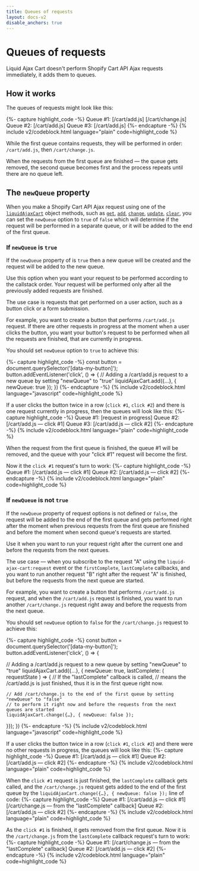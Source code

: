 ```yaml
---
title: Queues of requests
layout: docs-v2
disable_anchors: true
---
```


# Queues of requests

<p class="lead">
Liquid Ajax Cart doesn't perform Shopify Cart API Ajax requests immediately, it adds them to queues.
</p>

## How it works 

The queues of requests might look like this:

{%- capture highlight_code -%}
Queue #1: [/cart/add.js] [/cart/change.js]
Queue #2: [/cart/add.js]
Queue #3: [/cart/add.js]
{%- endcapture -%}
{% include v2/codeblock.html language="plain" code=highlight_code %}

While the first queue contains requests, they will be performed in order: `/cart/add.js`, then `/cart/change.js`.

When the requests from the first queue are finished — the queue gets removed, 
the second queue becomes first and the process repeats until there are no queue left.

## The `newQueue` property

When you make a Shopify Cart API Ajax request using one of the [`liquidAjaxCart`](/v2/docs/liquid-ajax-cart/) object methods, such as
[`get`](/v2/docs/liquid-ajax-cart-get),
[`add`](/v2/docs/liquid-ajax-cart-add),
[`change`](/v2/docs/liquid-ajax-cart-change),
[`update`](/v2/docs/liquid-ajax-cart-update),
[`clear`](/v2/docs/liquid-ajax-cart-clear),
you can set the `newQueue` option to `true` of `false` which will determine if the request will be performed in a separate queue,
or it will be added to the end of the first queue.

### If `newQueue` is `true`

If the `newQueue` property of is `true` then a new queue will be created and the request will be added to the new queue.

Use this option when you want your request to be performed according to the callstack order. 
Your request will be performed only after all the previously added requests are finished.

The use case is requests that get performed on a user action, such as a button click or a form submission.

For example, you want to create a button that performs `/cart/add.js` request. 
If there are other requests in progress at the moment when a user clicks the button, 
you want your button's request to be performed when all the requests are finished, that are currently in progress.

You should set `newQueue` option to `true` to achieve this: 

{%- capture highlight_code -%}
const button = document.querySelector('[data-my-button]');
button.addEventListener('click', () => {
  // Adding a /cart/add.js request to a new queue by setting "newQueue" to "true"
  liquidAjaxCart.add({…}, { newQueue: true });
})
{%- endcapture -%}
{% include v2/codeblock.html language="javascript" code=highlight_code %}

If a user clicks the button twice in a row (`click #1`, `click #2`) and there is one request currently in progress, then the queues will look like this:
{%- capture highlight_code -%}
Queue #1: [request in progress]
Queue #2: [/cart/add.js — click #1]
Queue #3: [/cart/add.js — click #2]
{%- endcapture -%}
{% include v2/codeblock.html language="plain" code=highlight_code %}

When the request from the first queue is finished, the queue #1 will be removed, 
and the queue with your "click #1" request will become the first.

Now it the `click #1` request's turn to work:
{%- capture highlight_code -%}
Queue #1: [/cart/add.js — click #1]
Queue #2: [/cart/add.js — click #2]
{%- endcapture -%}
{% include v2/codeblock.html language="plain" code=highlight_code %}

### If `newQueue` is not `true`

If the `newQueue` property of request options is not defined or `false`, 
the request will be added to the end of the first queue 
and gets performed right after the moment when previous requests from the first queue are finished
and before the moment when second queue's requests are started. 

Use it when you want to run your request right after the current one and before the requests from the next queues.

The use case — when you subscribe to the request "A" using the `liquid-ajax-cart:request` event or the `firstComplete`, `lastComplete` callbacks,
and you want to run another request "B" right after the request "A" is finished, but before the requests from the next queue are started.

For example, you want to create a button that performs `/cart/add.js` request,
and when the `/cart/add.js` request is finished, you want to run another `/cart/change.js` request right away
and before the requests from the next queue.

You should set `newQueue` option to `false` for the `/cart/change.js` request to achieve this:

{%- capture highlight_code -%}
const button = document.querySelector('[data-my-button]');
button.addEventListener('click', () => {

  // Adding a /cart/add.js request to a new queue by setting "newQueue" to "true"
  liquidAjaxCart.add({…}, { newQueue: true, lastComplete: ( requestState ) => {
    // If the "lastComplete" callback is called,
    // means the /cart/add.js is just finished, thus it is in the first queue right now.
    
    // Add /cart/change.js to the end of the first queue by setting "newQueue" to "false"
    // to perform it right now and before the requests from the next queues are started
    liquidAjaxCart.change({…}, { newQueue: false });
  }});
})
{%- endcapture -%}
{% include v2/codeblock.html language="javascript" code=highlight_code %}

If a user clicks the button twice in a row (`click #1`, `click #2`) and there were no other requests in progress, 
the queues will look like this:
{%- capture highlight_code -%}
Queue #1: [/cart/add.js — click #1]
Queue #2: [/cart/add.js — click #2]
{%- endcapture -%}
{% include v2/codeblock.html language="plain" code=highlight_code %}

When the `click #1` request is just finished, the `lastComplete` callback gets called,
and the `/cart/change.js` request gets added to the end of the first queue 
by the `liquidAjaxCart.change({…}, { newQueue: false });` line of code:
{%- capture highlight_code -%}
Queue #1: [/cart/add.js — click #1] [/cart/change.js — from the "lastComplete" callback]
Queue #2: [/cart/add.js — click #2]
{%- endcapture -%}
{% include v2/codeblock.html language="plain" code=highlight_code %}

As the `click #1` is finished, it gets removed from the first queue.
Now it is the `/cart/change.js` from the `lastComplete` callback request's turn to work:
{%- capture highlight_code -%}
Queue #1: [/cart/change.js — from the "lastComplete" callback]
Queue #2: [/cart/add.js — click #2]
{%- endcapture -%}
{% include v2/codeblock.html language="plain" code=highlight_code %}

